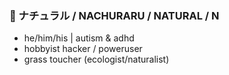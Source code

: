 ### 🌿 ナチュラル / NACHURARU / NATURAL / N
- he/him/his | autism & adhd
- hobbyist hacker / poweruser
- grass toucher (ecologist/naturalist)
